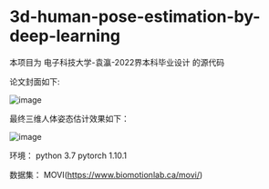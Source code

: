 # 3d-human-pose-estimation-by-deep-learning

本项目为 电子科技大学-袁瀛-2022界本科毕业设计 的源代码

论文封面如下:

![image](https://github.com/yyexplorer/3d-human-pose-estimation-by-deep-learning/blob/main/%E8%AE%BA%E6%96%87%E5%B0%81%E9%9D%A2.png)

最终三维人体姿态估计效果如下：

![image](https://github.com/yyexplorer/3d-human-pose-estimation-by-deep-learning/blob/main/output.gif)

环境：
python 3.7
pytorch 1.10.1

数据集：
MOVI(https://www.biomotionlab.ca/movi/)
